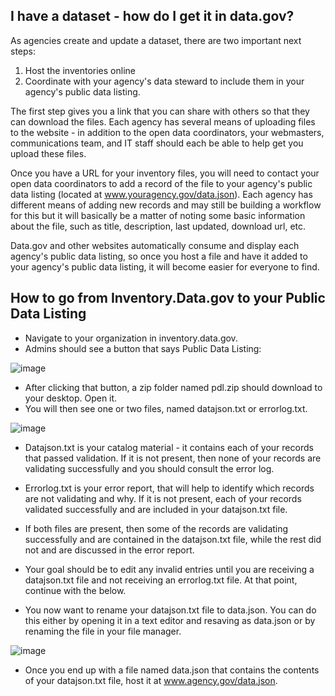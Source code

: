 



## I have a dataset - how do I get it in data.gov?  

As agencies create and update a dataset, there are two important next steps:

1. Host the inventories online
2. Coordinate with your agency's data steward to include them in your agency's public data listing.

The first step gives you a link that you can share with others so that they can download the files.  Each agency has several means of uploading files to the website - in addition to the open data coordinators, your webmasters, communications team, and IT staff should each be able to help get you upload these files.

Once you have a URL for your inventory files, you will need to contact your open data coordinators to add a record of the file to your agency's public data listing (located at www.youragency.gov/data.json).   Each agency has different means of adding new records and may still be building a workflow for this but it will basically be a matter of noting some basic information about the file, such as title, description, last updated, download url, etc. 

Data.gov and other websites automatically consume and display each agency's public data listing, so once you host a file and have it added to your agency's public data listing, it will become easier for everyone to find.



## How to go from Inventory.Data.gov to your Public Data Listing 

* Navigate to your organization in inventory.data.gov.  
* Admins should see a button that says Public Data Listing:

![image](https://f.cloud.github.com/assets/633088/2399964/a45f1652-aa04-11e3-9d7d-8574382fe9a6.png)

* After clicking that button, a zip folder named pdl.zip should download to your desktop.  Open it.  
* You will then see one or two files, named datajson.txt or errorlog.txt.  

![image](https://f.cloud.github.com/assets/633088/2399991/01a9459e-aa05-11e3-8084-cf4e18b8658d.png)
 * Datajson.txt is your catalog material - it contains each of your records that passed validation.  If it is not present, then none of your records are validating successfully and you should consult the error log.  
 * Errorlog.txt is your error report, that will help to identify which records are not validating and why.  If it is not present, each of your records validated successfully and are included in your datajson.txt file.  
 * If both files are present, then some of the records are validating successfully and are contained in the datajson.txt file, while the rest did not and are discussed in the error report.  
 * Your goal should be to edit any invalid entries until you are receiving a datajson.txt file and not receiving an errorlog.txt file.  At that point, continue with the below.  

* You now want to rename your datajson.txt file to data.json.  You can do this either by opening it in a text editor and resaving as data.json or by renaming the file in your file manager.  

![image](https://f.cloud.github.com/assets/633088/2400147/f2646f30-aa06-11e3-88a7-9b057bfa1647.png)

* Once you end up with a file named data.json that contains the contents of your datajson.txt file, host it at www.agency.gov/data.json.  
